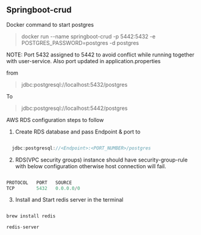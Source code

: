 ## Springboot-crud


Docker command to start postgres

> docker run --name springboot-crud -p 5442:5432 -e POSTGRES_PASSWORD=postgres -d postgres


NOTE: Port 5432 assigned to 5442 to avoid conflict while running together with user-service. Also port updated in application.properties

from

> jdbc:postgresql://localhost:5432/postgres

To

> jdbc:postgresql://localhost:5442/postgres





AWS RDS configuration steps to follow
1. Create RDS database and pass Endpoint & port to

```js

  jdbc:postgresql://<Endpoint>:<PORT_NUMBER>/postgres

```

2. RDS(VPC security groups) instance should have security-group-rule with below configuration otherwise host connection will fail.

```js

PROTOCOL   PORT   SOURCE
TCP        5432   0.0.0.0/0

```


3. Install and Start redis server in the terminal

```js

brew install redis

redis-server

```